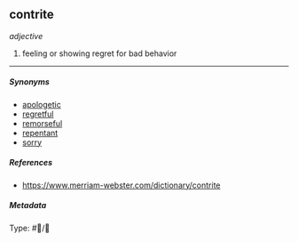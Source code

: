 ## contrite

*adjective*

1. feeling or showing regret for bad behavior

---

##### Synonyms

* [apologetic](apologetic.md)
* [regretful](regretful.md)
* [remorseful](remorseful.md)
* [repentant](repentant.md)
* [sorry](sorry.md)

##### References

* https://www.merriam-webster.com/dictionary/contrite

##### Metadata

Type: #💬/👥 
